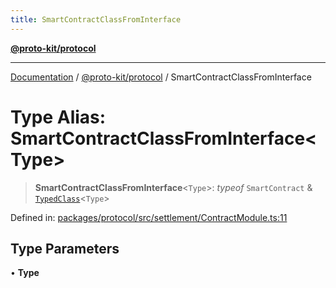 ```yaml
---
title: SmartContractClassFromInterface
---
```


[**@proto-kit/protocol**](../README.md)

***

[Documentation](../../../README.md) / [@proto-kit/protocol](../README.md) / SmartContractClassFromInterface

# Type Alias: SmartContractClassFromInterface\<Type\>

> **SmartContractClassFromInterface**\<`Type`\>: *typeof* `SmartContract` & [`TypedClass`](../../common/type-aliases/TypedClass.md)\<`Type`\>

Defined in: [packages/protocol/src/settlement/ContractModule.ts:11](https://github.com/proto-kit/framework/blob/28efa802e3737fc3b77339148b307ef7246f3ef1/packages/protocol/src/settlement/ContractModule.ts#L11)

## Type Parameters

• **Type**
